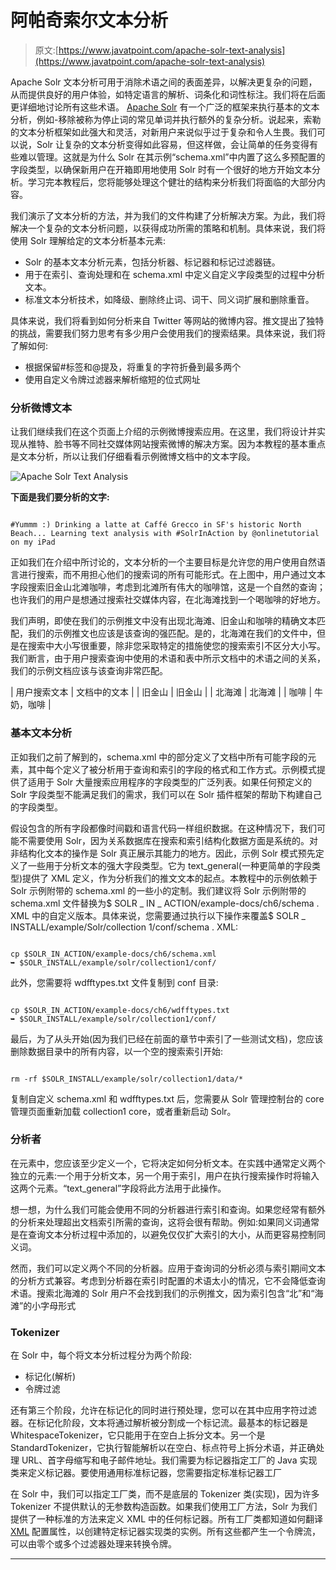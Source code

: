 # 阿帕奇索尔文本分析

> 原文:[https://www.javatpoint.com/apache-solr-text-analysis](https://www.javatpoint.com/apache-solr-text-analysis)

Apache Solr 文本分析可用于消除术语之间的表面差异，以解决更复杂的问题，从而提供良好的用户体验，如特定语言的解析、词条化和词性标注。我们将在后面更详细地讨论所有这些术语。 [Apache Solr](https://www.javatpoint.com/apache-solr) 有一个广泛的框架来执行基本的文本分析，例如-移除被称为停止词的常见单词并执行额外的复杂分析。说起来，索勒的文本分析框架如此强大和灵活，对新用户来说似乎过于复杂和令人生畏。我们可以说，Solr 让复杂的文本分析变得如此容易，但这样做，会让简单的任务变得有些难以管理。这就是为什么 Solr 在其示例“schema.xml”中内置了这么多预配置的字段类型，以确保新用户在开箱即用地使用 Solr 时有一个很好的地方开始文本分析。学习完本教程后，您将能够处理这个健壮的结构来分析我们将面临的大部分内容。

我们演示了文本分析的方法，并为我们的文件构建了分析解决方案。为此，我们将解决一个复杂的文本分析问题，以获得成功所需的策略和机制。具体来说，我们将使用 Solr 理解给定的文本分析基本元素:

*   Solr 的基本文本分析元素，包括分析器、标记器和标记过滤器链。
*   用于在索引、查询处理和在 schema.xml 中定义自定义字段类型的过程中分析文本。
*   标准文本分析技术，如降级、删除终止词、词干、同义词扩展和删除重音。

具体来说，我们将看到如何分析来自 Twitter 等网站的微博内容。推文提出了独特的挑战，需要我们努力思考有多少用户会使用我们的搜索结果。具体来说，我们将了解如何:

*   根据保留#标签和@提及，将重复的字符折叠到最多两个
*   使用自定义令牌过滤器来解析缩短的位式网址

### 分析微博文本

让我们继续我们在这个页面上介绍的示例微博搜索应用。在这里，我们将设计并实现从推特、脸书等不同社交媒体网站搜索微博的解决方案。因为本教程的基本重点是文本分析，所以让我们仔细看看示例微博文档中的文本字段。

![Apache Solr Text Analysis](../Images/7fa125ced59402236f25763451448fd7.png)

**下面是我们要分析的文字:**

```

#Yummm :) Drinking a latte at Caffé Grecco in SF's historic North Beach... Learning text analysis with #SolrInAction by @onlinetutorial on my iPad

```

正如我们在介绍中所讨论的，文本分析的一个主要目标是允许您的用户使用自然语言进行搜索，而不用担心他们的搜索词的所有可能形式。在上图中，用户通过文本字段搜索旧金山北滩咖啡，考虑到北滩所有伟大的咖啡馆，这是一个自然的查询；也许我们的用户是想通过搜索社交媒体内容，在北海滩找到一个喝咖啡的好地方。

我们声明，即使在我们的示例推文中没有出现北海滩、旧金山和咖啡的精确文本匹配，我们的示例推文也应该是该查询的强匹配。是的，北海滩在我们的文件中，但是在搜索中大小写很重要，除非您采取特定的措施使您的搜索索引不区分大小写。我们断言，由于用户搜索查询中使用的术语和表中所示文档中的术语之间的关系，我们的示例文档应该与该查询非常匹配。

| 用户搜索文本 | 文档中的文本 |
| 旧金山 | 旧金山 |
| 北海滩 | 北海滩 |
| 咖啡 | 牛奶，咖啡 |

### 基本文本分析

正如我们之前了解到的，schema.xml 中的<types>部分定义了文档中所有可能字段的<fieldtype>元素，其中每个<fieldtype>定义了被分析用于查询和索引的字段的格式和工作方式。示例模式提供了适用于 Solr 大量搜索应用程序的字段类型的广泛列表。如果任何预定义的 Solr 字段类型不能满足我们的需求，我们可以在 Solr 插件框架的帮助下构建自己的字段类型。</fieldtype></fieldtype></types>

假设包含的所有字段都像时间戳和语言代码一样组织数据。在这种情况下，我们可能不需要使用 Solr，因为关系数据库在搜索和索引结构化数据方面是系统的。对非结构化文本的操作是 Solr 真正展示其能力的地方。因此，示例 Solr 模式预先定义了一些用于分析文本的强大字段类型。它为 text_general(一种更简单的字段类型)提供了 XML 定义，作为分析我们的推文文本的起点。本教程中的示例依赖于 Solr 示例附带的 schema.xml 的一些小的定制。我们建议将 Solr 示例附带的 schema.xml 文件替换为$ SOLR _ IN _ ACTION/example-docs/ch6/schema . XML 中的自定义版本。具体来说，您需要通过执行以下操作来覆盖$ SOLR _ INSTALL/example/Solr/collection 1/conf/schema . XML:

```

cp $SOLR_IN_ACTION/example-docs/ch6/schema.xml
➥ $SOLR_INSTALL/example/solr/collection1/conf/

```

此外，您需要将 wdfftypes.txt 文件复制到 conf 目录:

```

cp $SOLR_IN_ACTION/example-docs/ch6/wdfftypes.txt
➥ $SOLR_INSTALL/example/solr/collection1/conf/

```

最后，为了从头开始(因为我们已经在前面的章节中索引了一些测试文档)，您应该删除数据目录中的所有内容，以一个空的搜索索引开始:

```

rm -rf $SOLR_INSTALL/example/solr/collection1/data/*

```

复制自定义 schema.xml 和 wdfftypes.txt 后，您需要从 Solr 管理控制台的 core 管理页面重新加载 collection1 core，或者重新启动 Solr。

### 分析者

在<fieldtype>元素中，您应该至少定义一个<analyzer>，它将决定如何分析文本。在实践中通常定义两个独立的<analyzer>元素:一个用于分析文本，另一个用于索引，用户在执行搜索操作时将输入这两个元素。“text_general”字段将此方法用于此操作。</analyzer></analyzer></fieldtype>

想一想，为什么我们可能会使用不同的分析器进行索引和查询。如果您经常有额外的分析来处理超出文档索引所需的查询，这将会很有帮助。例如:如果同义词通常是在查询文本分析过程中添加的，以避免仅仅扩大索引的大小，从而更容易控制同义词。

然而，我们可以定义两个不同的分析器。应用于查询词的分析必须与索引期间文本的分析方式兼容。考虑到分析器在索引时配置的术语太小的情况，它不会降低查询术语。搜索北海滩的 Solr 用户不会找到我们的示例推文，因为索引包含“北”和“海滩”的小字母形式

### Tokenizer

在 Solr 中，每个<analyzer>将文本分析过程分为两个阶段:</analyzer>

*   标记化(解析)
*   令牌过滤

还有第三个阶段，允许在标记化的同时进行预处理，您可以在其中应用字符过滤器。在标记化阶段，文本将通过解析被分割成一个标记流。最基本的标记器是 WhitespaceTokenizer，它只能用于在空白上拆分文本。另一个是 StandardTokenizer，它执行智能解析以在空白、标点符号上拆分术语，并正确处理 URL、首字母缩写和电子邮件地址。我们需要为标记器指定工厂的 Java 实现类来定义标记器。要使用通用标准标记器，您需要指定标准标记器工厂

在 Solr 中，我们可以指定工厂类，而不是底层的 Tokenizer 类(实现)，因为许多 Tokenizer 不提供默认的无参数构造函数。如果我们使用工厂方法，Solr 为我们提供了一种标准的方法来定义 XML 中的任何标记器。所有工厂类都知道如何翻译 [XML](https://www.javatpoint.com/xml-tutorial) 配置属性，以创建特定标记器实现类的实例。所有这些都产生一个令牌流，可以由零个或多个过滤器处理来转换令牌。

* * *